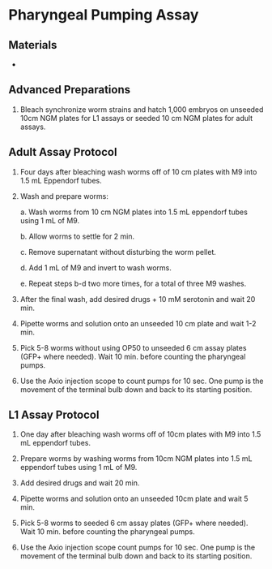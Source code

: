 # Pharyngeal Pumping Assay

## Materials

-

## Advanced Preparations

1. Bleach synchronize worm strains and hatch 1,000 embryos on unseeded 10cm NGM plates for L1 assays or seeded 10 cm NGM plates for adult assays.

## Adult Assay Protocol

1. Four days after bleaching wash worms off of 10 cm plates with M9 into 1.5 mL Eppendorf tubes.

2. Wash and prepare worms:

      a. Wash worms from 10 cm NGM plates into 1.5 mL eppendorf tubes using 1 mL of M9.

      b. Allow worms to settle for 2 min.

      c. Remove supernatant without disturbing the worm pellet.

      d. Add 1 mL of M9 and invert to wash worms.

      e. Repeat steps b-d two more times, for a total of three M9 washes.

3. After the final wash, add desired drugs + 10 mM serotonin and wait 20 min.

4. Pipette worms and solution onto an unseeded 10 cm plate and wait 1-2 min.

5. Pick 5-8 worms without using OP50 to unseeded 6 cm assay plates (GFP+ where needed). Wait 10 min. before counting the pharyngeal pumps.

6. Use the Axio injection scope to count pumps for 10 sec. One pump is the movement of the terminal bulb down and back to its starting position.

## L1 Assay Protocol

1. One day after bleaching wash worms off of 10cm plates with M9 into 1.5 mL eppendorf tubes.

2. Prepare worms by washing worms from 10cm NGM plates into 1.5 mL eppendorf tubes using 1 mL of M9.

3. Add desired drugs and wait 20 min.

4. Pipette worms and solution onto an unseeded 10cm plate and wait 5 min.  

5. Pick 5-8 worms to seeded 6 cm assay plates (GFP+ where needed). Wait 10 min. before counting the pharyngeal pumps.

6. Use the Axio injection scope count pumps for 10 sec. One pump is the movement of the terminal bulb down and back to its starting position.
